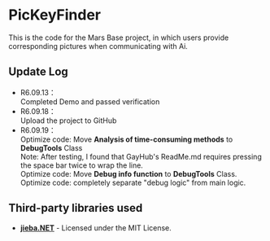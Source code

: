 # PicKeyFinder
This is the code for the Mars Base project, in which users provide corresponding pictures when communicating with Ai.

## Update Log
- R6.09.13：  
Completed Demo and passed verification  
- R6.09.18：  
Upload the project to GitHub  
- R6.09.19：  
Optimize code: Move **Analysis of time-consuming methods** to **DebugTools** Class  
Note: After testing, I found that GayHub's ReadMe.md requires pressing the space bar twice to wrap the line.  
Optimize code: Move **Debug info function** to **DebugTools** Class.  
Optimize code: completely separate "debug logic" from main logic.

## Third-party libraries used
- **[jieba.NET](https://github.com/anderscui/jieba.NET)** - Licensed under the MIT License.